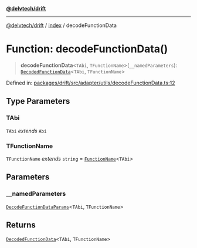 [**@delvtech/drift**](../../README.md)

***

[@delvtech/drift](../../README.md) / [index](../README.md) / decodeFunctionData

# Function: decodeFunctionData()

> **decodeFunctionData**\<`TAbi`, `TFunctionName`\>(`__namedParameters`): [`DecodedFunctionData`](../type-aliases/DecodedFunctionData.md)\<`TAbi`, `TFunctionName`\>

Defined in: [packages/drift/src/adapter/utils/decodeFunctionData.ts:12](https://github.com/delvtech/drift/blob/95370f81f9813e8d583ed884b0b07657be0d8f2c/packages/drift/src/adapter/utils/decodeFunctionData.ts#L12)

## Type Parameters

### TAbi

`TAbi` *extends* `Abi`

### TFunctionName

`TFunctionName` *extends* `string` = [`FunctionName`](../type-aliases/FunctionName.md)\<`TAbi`\>

## Parameters

### \_\_namedParameters

[`DecodeFunctionDataParams`](../interfaces/DecodeFunctionDataParams.md)\<`TAbi`, `TFunctionName`\>

## Returns

[`DecodedFunctionData`](../type-aliases/DecodedFunctionData.md)\<`TAbi`, `TFunctionName`\>
